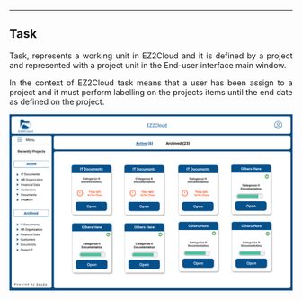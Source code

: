 <hr>

## Task
<div style='text-align: justify;'>
<p>Task, represents a working unit in EZ2Cloud and it is defined by a project and represented with a project unit in the End-user interface main window.</p>

<p>In the context of EZ2Cloud task means that a user has been assign to a project and it must perform labelling on the projects items until the end date as defined on the project.</p>

</div>

![EZ2Cloud task](../../images/Taskoverview.svg)
